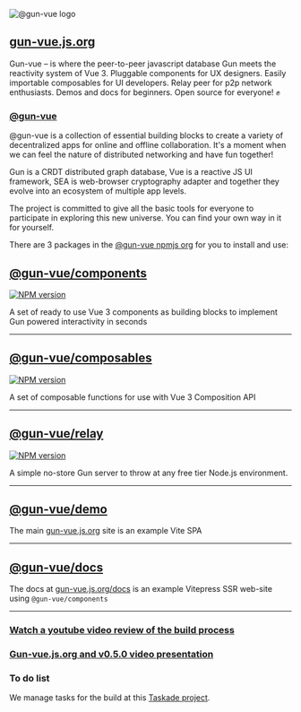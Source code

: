 ![@gun-vue logo](https://raw.githubusercontent.com/davay42/gun-vue/master/demo/public/gun-vue-logo.svg)

## [gun-vue.js.org](https://gun-vue.js.org)

Gun-vue – is where the peer-to-peer javascript database Gun meets the reactivity system of Vue 3. Pluggable components for UX designers. Easily importable composables for UI developers. Relay peer for p2p network enthusiasts. Demos and docs for beginners. Open source for everyone! ✊

### [@gun-vue](https://www.npmjs.com/org/gun-vue)

@gun-vue is a collection of essential building blocks to create a variety of decentralized apps for online and offline collaboration. It's a moment when we can feel the nature of distributed networking and have fun together!

Gun is a CRDT distributed graph database, Vue is a reactive JS UI framework, SEA is web-browser cryptography adapter and together they evolve into an ecosystem of multiple app levels.

The project is committed to give all the basic tools for everyone to participate in exploring this new universe. You can find your own way in it for yourself.

There are 3 packages in the [@gun-vue npmjs org](https://www.npmjs.com/org/gun-vue) for you to install and use:

## [@gun-vue/components](https://github.com/DeFUCC/gun-vue/tree/master/components)

<a href="https://www.npmjs.com/package/@gun-vue/components" target="_blank"><img src="https://img.shields.io/npm/v/@gun-vue/components?color=E23C92&logo=npm&style=for-the-badge" alt="NPM version"></a>

A set of ready to use Vue 3 components as building blocks to implement Gun powered interactivity in seconds

---

## [@gun-vue/composables](https://github.com/DeFUCC/gun-vue/tree/master/composables)

<a href="https://www.npmjs.com/package/@gun-vue/composables" target="_blank"><img src="https://img.shields.io/npm/v/@gun-vue/composables?color=E23C92&logo=npm&style=for-the-badge" alt="NPM version"></a>

A set of composable functions for use with Vue 3 Composition API

---

## [@gun-vue/relay](https://github.com/DeFUCC/gun-vue/tree/master/relay)

<a href="https://www.npmjs.com/package/@gun-vue/relay" target="__blank"><img src="https://img.shields.io/npm/v/@gun-vue/relay?color=E23C92&logo=npm&style=for-the-badge" alt="NPM version"></a>

A simple no-store Gun server to throw at any free tier Node.js environment.

---

## [@gun-vue/demo](https://github.com/DeFUCC/gun-vue/tree/master/demo)

The main [gun-vue.js.org](https://gun-vue.js.org) site is an example Vite SPA

---

## [@gun-vue/docs](https://github.com/DeFUCC/gun-vue/tree/master/docs)

The docs at [gun-vue.js.org/docs](https://gun-vue.js.org/docs) is an example Vitepress SSR web-site using `@gun-vue/components`

---

### [Watch a youtube video review of the build process](https://www.youtube.com/watch?v=4hpVRgVQvsY)

### [Gun-vue.js.org and v0.5.0 video presentation](https://www.youtube.com/watch?v=ALKkBhj1IIE)

### To do list

We manage tasks for the build at this [Taskade project](https://www.taskade.com/d/XtaACTKmN4KqSC1v?share=view&view=hsVKduBWoYMa9S7a).
